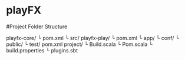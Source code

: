 playFX
======

#Project Folder Structure

playfx-core/
 └ pom.xml
 └ src/
playfx-play/
 └ pom.xml
 └ app/
 └ conf/
 └ public/
 └ test/
pom.xml
project/
 └ Build.scala
 └ Pom.scala
 └ build.properties
 └ plugins.sbt
